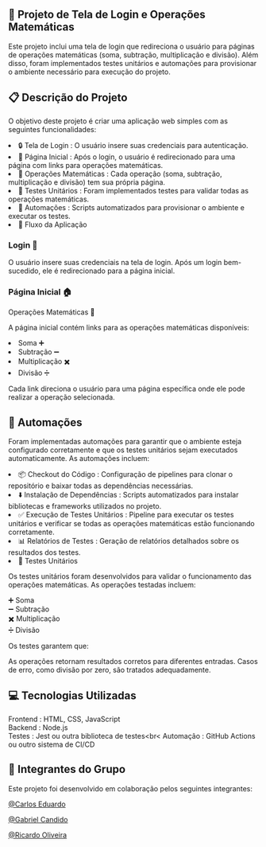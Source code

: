 🚀 Projeto de Tela de Login e Operações Matemáticas
-
Este projeto inclui uma tela de login que redireciona o usuário para páginas de operações matemáticas (soma, subtração, multiplicação e divisão). Além disso, foram implementados testes unitários e automações para provisionar o ambiente necessário para execução do projeto.

📋 Descrição do Projeto
-
O objetivo deste projeto é criar uma aplicação web simples com as seguintes funcionalidades:

<li>🔒 Tela de Login : O usuário insere suas credenciais para autenticação.
<li>🔢 Página Inicial : Após o login, o usuário é redirecionado para uma página com links para operações matemáticas.
<li>🧮 Operações Matemáticas : Cada operação (soma, subtração, multiplicação e divisão) tem sua própria página.
<li>🧪 Testes Unitários : Foram implementados testes para validar todas as operações matemáticas.
<li>🤖 Automações : Scripts automatizados para provisionar o ambiente e executar os testes.
<li>🔗 Fluxo da Aplicação

<h3>Login 👤</h3>
O usuário insere suas credenciais na tela de login. Após um login bem-sucedido, ele é redirecionado para a página inicial.
<h3>Página Inicial 🏠</h3>
Operações Matemáticas 🧩

A página inicial contém links para as operações matemáticas disponíveis:

<li>Soma ➕
<li>Subtração ➖
<li>Multiplicação ✖️
<li>Divisão ➗
  
Cada link direciona o usuário para uma página específica onde ele pode realizar a operação selecionada.

🤖 Automações
-
Foram implementadas automações para garantir que o ambiente esteja configurado corretamente e que os testes unitários sejam executados automaticamente. As automações incluem:

<li>📦 Checkout do Código : Configuração de pipelines para clonar o repositório e baixar todas as dependências necessárias.
<li>⬇️ Instalação de Dependências : Scripts automatizados para instalar bibliotecas e frameworks utilizados no projeto.
<li>✅ Execução de Testes Unitários : Pipeline para executar os testes unitários e verificar se todas as operações matemáticas estão funcionando corretamente.
<li>📊 Relatórios de Testes : Geração de relatórios detalhados sobre os resultados dos testes.
<li>🧪 Testes Unitários
  
Os testes unitários foram desenvolvidos para validar o funcionamento das operações matemáticas. As operações testadas incluem:

➕ Soma<br>
➖ Subtração<br>
✖️ Multiplicação<br>
➗ Divisão<p>
Os testes garantem que:

As operações retornam resultados corretos para diferentes entradas.
Casos de erro, como divisão por zero, são tratados adequadamente.

💻 Tecnologias Utilizadas
-
Frontend : HTML, CSS, JavaScript<br>
Backend : Node.js<br>
Testes : Jest ou outra biblioteca de testes<br<
Automação : GitHub Actions ou outro sistema de CI/CD<br>

👥 Integrantes do Grupo
-
Este projeto foi desenvolvido em colaboração pelos seguintes integrantes:

[@Carlos Eduardo](https://github.com/eduardonicioli)

[@Gabriel Candido](https://github.com/GabrielDanteCandido)

[@Ricardo Oliveira](https://github.com/Ricardo-Oliveir)
